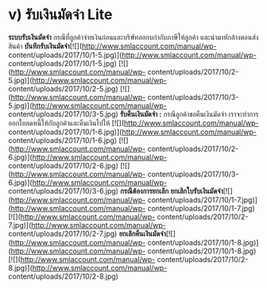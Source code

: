 # v)    รับเงินมัดจำ  Lite

**ระบบรับเงินมัดจำ** กรณีที่ลูกค้าจ่ายเงินก่อนและบริษัทออกบกำกับภาษีให้ลูกค้า
และนำมาหักล้างตอนส่งสินค้า
**บันทึกรับเงินมัดจำ**[![](http://www.smlaccount.com/manual/wp-
content/uploads/2017/10/1-5.jpg)](http://www.smlaccount.com/manual/wp-
content/uploads/2017/10/1-5.jpg) [![](http://www.smlaccount.com/manual/wp-
content/uploads/2017/10/2-5.jpg)](http://www.smlaccount.com/manual/wp-
content/uploads/2017/10/2-5.jpg) [![](http://www.smlaccount.com/manual/wp-
content/uploads/2017/10/3-5.jpg)](http://www.smlaccount.com/manual/wp-
content/uploads/2017/10/3-5.jpg)   **รับคืนเงินมัดจำ :**
กรณีลูกค้าขอคืนเงินมัดจำ เราจะทำการออกใบลดหนี้ให้กับลูกค้าและคืนเงินไปให้
[![](http://www.smlaccount.com/manual/wp-
content/uploads/2017/10/1-6.jpg)](http://www.smlaccount.com/manual/wp-
content/uploads/2017/10/1-6.jpg) [![](http://www.smlaccount.com/manual/wp-
content/uploads/2017/10/2-6.jpg)](http://www.smlaccount.com/manual/wp-
content/uploads/2017/10/2-6.jpg) [![](http://www.smlaccount.com/manual/wp-
content/uploads/2017/10/3-6.jpg)](http://www.smlaccount.com/manual/wp-
content/uploads/2017/10/3-6.jpg)   **กรณีต้องการยกเลิก**
**ยกเลิกใบรับเงินมัดจำ**[![](http://www.smlaccount.com/manual/wp-
content/uploads/2017/10/1-7.jpg)](http://www.smlaccount.com/manual/wp-
content/uploads/2017/10/1-7.jpg) [![](http://www.smlaccount.com/manual/wp-
content/uploads/2017/10/2-7.jpg)](http://www.smlaccount.com/manual/wp-
content/uploads/2017/10/2-7.jpg)
**ยกเลิกคืนเงินมัดจำ**[![](http://www.smlaccount.com/manual/wp-
content/uploads/2017/10/1-8.jpg)](http://www.smlaccount.com/manual/wp-
content/uploads/2017/10/1-8.jpg) [![](http://www.smlaccount.com/manual/wp-
content/uploads/2017/10/2-8.jpg)](http://www.smlaccount.com/manual/wp-
content/uploads/2017/10/2-8.jpg)  

